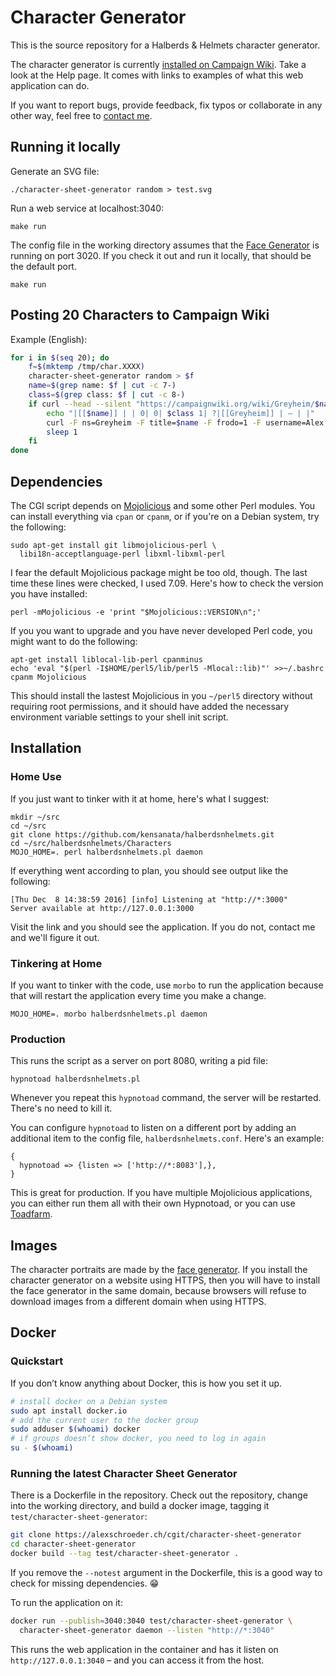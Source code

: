 # Character Generator

This is the source repository for a Halberds & Helmets character
generator.

The character generator is currently
[installed on Campaign Wiki](http://campaignwiki.org/halberdsnhelmets).
Take a look at the Help page. It comes with links to examples of what
this web application can do.

If you want to report bugs, provide feedback, fix typos or collaborate
in any other way, feel free to
[contact me](https://alexschroeder.ch/wiki/Contact).

## Running it locally

Generate an SVG file:

```
./character-sheet-generator random > test.svg
```

Run a web service at localhost:3040:

```
make run
```

The config file in the working directory assumes that the
[Face Generator](https://alexschroeder.ch/cgit/face-generator) is
running on port 3020. If you check it out and run it locally, that
should be the default port.

```
make run
```

## Posting 20 Characters to Campaign Wiki

Example (English):

```bash
for i in $(seq 20); do
	f=$(mktemp /tmp/char.XXXX)
	character-sheet-generator random > $f
	name=$(grep name: $f | cut -c 7-)
	class=$(grep class: $f | cut -c 8-)
	if curl --head --silent "https://campaignwiki.org/wiki/Greyheim/$name" | grep --silent "^HTTP/1.1 404"; then
		echo "|[[$name]] | | 0| 0| $class 1| ?|[[Greyheim]] | – | |"
		curl -F ns=Greyheim -F title=$name -F frodo=1 -F username=Alex -F summary="New character" -F "text=<$f" https://campaignwiki.org/wiki
		sleep 1
	fi
done
```

## Dependencies

The CGI script depends on [Mojolicious](http://mojolicio.us/) and some
other Perl modules. You can install everything via `cpan` or `cpanm`,
or if you're on a Debian system, try the following:

```
sudo apt-get install git libmojolicious-perl \
  libi18n-acceptlanguage-perl libxml-libxml-perl
```

I fear the default Mojolicious package might be too old, though. The
last time these lines were checked, I used 7.09. Here's how to check
the version you have installed:

```
perl -mMojolicious -e 'print "$Mojolicious::VERSION\n";'
```

If you you want to upgrade and you have never developed Perl code, you
might want to do the following:

```
apt-get install liblocal-lib-perl cpanminus
echo 'eval "$(perl -I$HOME/perl5/lib/perl5 -Mlocal::lib)"' >>~/.bashrc
cpanm Mojolicious
```

This should install the lastest Mojolicious in you `~/perl5` directory
without requiring root permissions, and it should have added the
necessary environment variable settings to your shell init script.

## Installation

### Home Use

If you just want to tinker with it at home, here's what I suggest:

```
mkdir ~/src
cd ~/src
git clone https://github.com/kensanata/halberdsnhelmets.git
cd ~/src/halberdsnhelmets/Characters
MOJO_HOME=. perl halberdsnhelmets.pl daemon
```

If everything went according to plan, you should see output like the
following:

```
[Thu Dec  8 14:38:59 2016] [info] Listening at "http://*:3000"
Server available at http://127.0.0.1:3000
```

Visit the link and you should see the application. If you do not,
contact me and we'll figure it out.

### Tinkering at Home

If you want to tinker with the code, use `morbo` to run the
application because that will restart the application every time you
make a change.

```
MOJO_HOME=. morbo halberdsnhelmets.pl daemon
```

### Production

This runs the script as a server on port 8080, writing a pid file:

```
hypnotoad halberdsnhelmets.pl
```

Whenever you repeat this `hypnotoad` command, the server will be
restarted. There's no need to kill it.

You can configure `hypnotoad` to listen on a different port by adding
an additional item to the config file, `halberdsnhelmets.conf`. Here's
an example:

```
{
  hypnotoad => {listen => ['http://*:8083'],},
}
```

This is great for production. If you have multiple Mojolicious
applications, you can either run them all with their own Hypnotoad, or
you can use [Toadfarm](https://metacpan.org/pod/Toadfarm).

## Images

The character portraits are made by
the [face generator](https://campaignwiki.org/face). If you install
the character generator on a website using HTTPS, then you will have
to install the face generator in the same domain, because browsers
will refuse to download images from a different domain when using
HTTPS.

## Docker

### Quickstart

If you don’t know anything about Docker, this is how you set it up.

```bash
# install docker on a Debian system
sudo apt install docker.io
# add the current user to the docker group
sudo adduser $(whoami) docker
# if groups doesn’t show docker, you need to log in again
su - $(whoami)
```

### Running the latest Character Sheet Generator

There is a Dockerfile in the repository. Check out the repository,
change into the working directory, and build a docker image, tagging
it `test/character-sheet-generator`:

```bash
git clone https://alexschroeder.ch/cgit/character-sheet-generator
cd character-sheet-generator
docker build --tag test/character-sheet-generator .
```

If you remove the `--notest` argument in the Dockerfile, this is a
good way to check for missing dependencies. 😁

To run the application on it:

```bash
docker run --publish=3040:3040 test/character-sheet-generator \
  character-sheet-generator daemon --listen "http://*:3040"
```

This runs the web application in the container and has it listen on
`http://127.0.0.1:3040` – and you can access it from the host.

